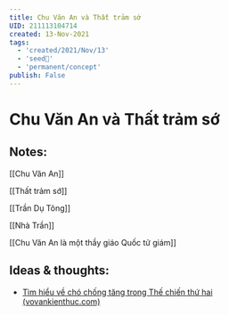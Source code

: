 ```yaml
---
title: Chu Văn An và Thất trảm sớ
UID: 211113104714
created: 13-Nov-2021
tags:
  - 'created/2021/Nov/13'
  - 'seed🥜'
  - 'permanent/concept'
publish: False
---
```

# Chu Văn An và Thất trảm sớ

## Notes:
[[Chu Văn An]]

[[Thất trảm sớ]]

[[Trần Dụ Tông]]

[[Nhà Trần]]

[[Chu Văn An là một thầy giáo Quốc tử giám]]

## Ideas & thoughts:
- [Tìm hiểu về chó chống tăng trong Thế chiến thứ hai (vovankienthuc.com)](https://vovankienthuc.com/blog/tim-hieu-ve-cho-chong-tang-trong-the-chien-thu-hai.2418)

